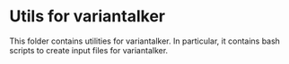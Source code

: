 # Utils for variantalker

This folder contains utilities for variantalker. In particular, it contains bash scripts to create input files for variantalker.